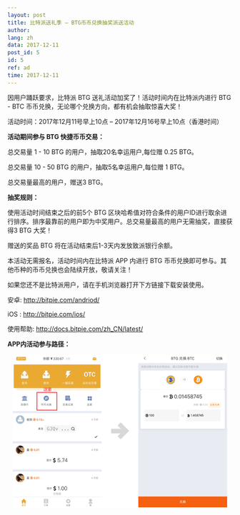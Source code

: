 ```yaml
---
layout: post
title: 比特派送礼季 – BTG币币兑换抽奖派送活动
author: 
lang: zh
data: 2017-12-11
post_id: 5
id: 5
ref: ad
time: 2017-12-11
---
```


因用户踊跃要求，比特派 BTG 送礼活动加奖了！活动时间内在比特派内进行 BTG - BTC 币币兑换，无论哪个兑换方向，都有机会抽取惊喜大奖！

活动时间：2017年12月11号早上10点 – 2017年12月16号早上10点（香港时间）

<strong>活动期间参与 BTG 快捷币币交易：</strong>

总交易量 1 - 10 BTG  的用户，抽取20名幸运用户,每位赠 0.25 BTG。

总交易量 10 - 50 BTG 的用户，抽取5名幸运用户,每位赠 1 BTG。

总交易量最高的用户，赠送3 BTG。

<strong>抽奖规则：</strong>

使用活动时间结束之后的前5个 BTG 区块哈希值对符合条件的用户ID进行取余进行排序。排序最靠前的用户即为中奖用户。总交易量最高的用户无需抽奖，直接获得3 BTG 大奖！

赠送的奖品 BTG 将在活动结束后1-3天内发放致派银行余额。

本活动无需报名，活动时间内在比特派 APP 内进行 BTG 币币兑换即可参与。其他币种的币币兑换也会陆续开放，敬请关注！

如果您还不是比特派用户，请在手机浏览器打开下方链接下载安装使用。

安卓: <a class="link_app android" href="http://bitpie.com/android/" target="_blank">http://bitpie.com/andriod/</a>

iOS : <a class="link_app ios" href="http://bitpie.com/ios/" target="_blank">http://bitpie.com/ios/</a>

使用帮助: <a class="link_app" href="http://docs.bitpie.com/zh_CN/latest/" target="_blank">http://docs.bitpie.com/zh_CN/latest/</a>

<strong>APP内活动参与路径：</strong>

<img  class="an_img" src="/img/btg_lucky_draw_img.png" style="margin:0 auto;display:block">





